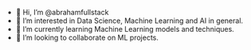 - 👋 Hi, I’m @abrahamfullstack
- 👀 I’m interested in Data Science, Machine Learning and AI in general.
- 🌱 I’m currently learning Machine Learning models and techniques.
- 💞️ I’m looking to collaborate on ML projects.

<!---
abrahamfullstack/abrahamfullstack is a ✨ special ✨ repository because its `README.md` (this file) appears on your GitHub profile.
You can click the Preview link to take a look at your changes.
--->
